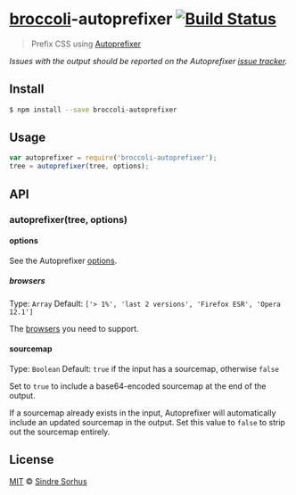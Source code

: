 # [broccoli](https://github.com/joliss/broccoli)-autoprefixer [![Build Status](https://travis-ci.org/sindresorhus/broccoli-autoprefixer.svg?branch=master)](https://travis-ci.org/sindresorhus/broccoli-autoprefixer)

> Prefix CSS using [Autoprefixer](https://github.com/ai/autoprefixer)

*Issues with the output should be reported on the Autoprefixer [issue tracker](https://github.com/ai/autoprefixer/issues).*


## Install

```bash
$ npm install --save broccoli-autoprefixer
```


## Usage

```js
var autoprefixer = require('broccoli-autoprefixer');
tree = autoprefixer(tree, options);
```


## API

### autoprefixer(tree, options)

#### options

See the Autoprefixer [options](https://github.com/ai/autoprefixer#visual-cascade).

##### browsers

Type: `Array`
Default: `['> 1%', 'last 2 versions', 'Firefox ESR', 'Opera 12.1']`

The [browsers](https://github.com/ai/autoprefixer#browsers) you need to support.

#### sourcemap

Type: `Boolean`
Default: `true` if the input has a sourcemap, otherwise `false`

Set to `true` to include a base64-encoded sourcemap at the end of the output.

If a sourcemap already exists in the input, Autoprefixer will automatically
include an updated sourcemap in the output. Set this value to `false` to
strip out the sourcemap entirely.

## License

[MIT](http://opensource.org/licenses/MIT) © [Sindre Sorhus](http://sindresorhus.com)
